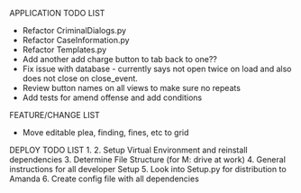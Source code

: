 APPLICATION TODO LIST
* Refactor CriminalDialogs.py
* Refactor CaseInformation.py
* Refactor Templates.py
* Add another add charge button to tab back to one??
* Fix issue with database - currently says not open twice on load and also does not close on close_event.
* Review button names on all views to make sure no repeats
* Add tests for amend offense and add conditions


FEATURE/CHANGE LIST
* Move editable plea, finding, fines, etc to grid

DEPLOY TODO LIST
1.
2. Setup Virtual Environment and reinstall dependencies
3. Determine File Structure (for M: drive at work)
4. General instructions for all developer Setup
5. Look into Setup.py for distribution to Amanda
6. Create config file with all dependencies
